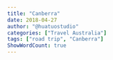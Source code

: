```yaml
---
title: "Canberra"
date: 2018-04-27
author: "@huatuostudio"
categories: ["Travel Australia"]
tags: ["road trip", "Canberra"]
ShowWordCount: true
---
```


